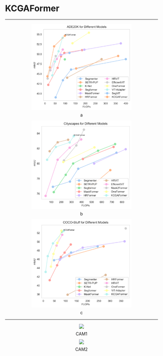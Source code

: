 # KCGAFormer
***
<div align="center">
  <figure style="display: block; text-align: center; margin: 10px;">
    <img src="./Visualization/Ade20k_curve.png" width="330" />
    <figcaption style="margin-top: 5px;">a</figcaption>
  </figure>
  
  <figure style="display: block; text-align: center; margin: 10px;">
    <img src="./Visualization/Cityscapes_curve.png" width="330" />
    <figcaption style="margin-top: 5px;">b</figcaption>
  </figure>

  <figure style="display: block; text-align: center; margin: 10px;">
    <img src="./Visualization/COCO-Stuff_curve.png" width="330" />
    <figcaption style="margin-top: 5px;">c</figcaption>
  </figure>
</div>

***

<div align="center">
  <figure style="display: block; text-align: center; margin: 10px;">
    <img src="./Visualization/CAM1.png" width="500" />
    <figcaption style="margin-top: 5px;">CAM1</figcaption>
  </figure>

  <figure style="display: block; text-align: center; margin: 10px;">
    <img src="./Visualization/CAM2.png" width="500" />
    <figcaption style="margin-top: 5px;">CAM2</figcaption>
  </figure>
</div>



